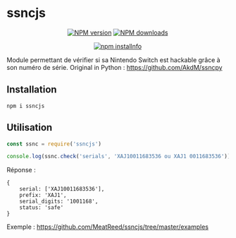 # ssncjs

<div align="center">

  <p>
    <a href="https://www.npmjs.com/package/ssncjs"><img src="https://img.shields.io/npm/v/ssncjs.svg?maxAge=3600" alt="NPM version" /></a>
    <a href="https://www.npmjs.com/package/ssncjs"><img src="https://img.shields.io/npm/dt/ssncjs.svg?maxAge=3600" alt="NPM downloads" /></a>
  </p>
  <p>
    <a href="https://nodei.co/npm/ssncjs/"><img src="https://nodei.co/npm/ssncjs.png?downloads=true&stars=true" alt="npm installnfo" /></a>
  </p>
</div>

Module permettant de vérifier si sa Nintendo Switch est hackable grâce à son numéro de série.
Original in Python : https://github.com/AkdM/ssncpy

## Installation
```
npm i ssncjs
```

## Utilisation
```js
const ssnc = require('ssncjs')

console.log(ssnc.check('serials', 'XAJ10011683536 ou XAJ1 0011683536'))
```

Réponse :
```
{
    serial: ['XAJ10011683536'],
    prefix: 'XAJ1',
    serial_digits: '1001168',
    status: 'safe'
}
```

Exemple : https://github.com/MeatReed/ssncjs/tree/master/examples